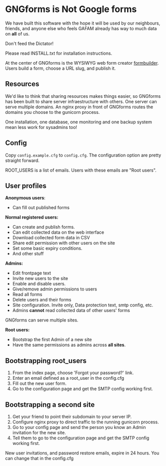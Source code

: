 # **G**NGforms is **N**ot **G**oogle forms

We have built this software with the hope it will be used by our neighbours, friends, and anyone else who feels GAFAM already has way to much data on **all** of us.

Don't feed the Dictator!

Please read INSTALL.txt for installation instructions.

At the center of GNGforms is the WYSIWYG web form creator [formbuilder](https://formbuilder.online/). Users build a form, choose a URL slug, and publish it.

## Resources
We'd like to think that sharing resources makes things easier, so GNGforms has been built to share server infraestructure with others. One server can serve multiple domains. An nginx proxy in front of GNGforms routes the domains you choose to the gunicorn process.

One installation, one database, one monitoring and one backup system mean less work for sysadmins too!

## Config
Copy `config.example.cfg` to `config.cfg`. The configuration option are pretty straight forward.

ROOT_USERS is a list of emails. Users with these emails are "Root users".

## User profiles
**Anonymous users**:
 * Can fill out published forms
 
**Normal registered users:**
 * Can create and publish forms.
 * Can edit collected data on the web interface
 * Download collected form data in CSV
 * Share edit permission with other users on the site
 * Set some basic expiry conditions.
 * And other stuff

**Admins:**
 * Edit frontpage text
 * Invite new users to the site
 * Enable and disable users.
 * Give/remove admin permissions to users
 * Read all forms
 * Delete users and their forms
 * Site configuration. Invite only, Data protection text, smtp config, etc.
 * Admins **cannot** read collected data of other users' forms

GNGforms can serve multiple sites.

**Root users:**
 * Bootstrap the first Admin of a new site
 * Have the same permissions as admins across **all sites**.

## Bootstrapping root_users
1. From the index page, choose 'Forgot your password?' link.
2. Enter an email defined as a root_user in the config.cfg
3. Fill out the new user form.
4. Go to the configuration page and get the SMTP config working first.

## Bootstrapping a second site
1. Get your friend to point their subdomain to your server IP.
2. Configure nginx proxy to direct traffic to the running gunicorn process.
3. Go to your config page and send the person you know an Admin invitation for the new site.
4. Tell them to go to the configuration page and get the SMTP config working first.

New user invitations, and password restore emails, expire in 24 hours. You can change that in the config.cfg

